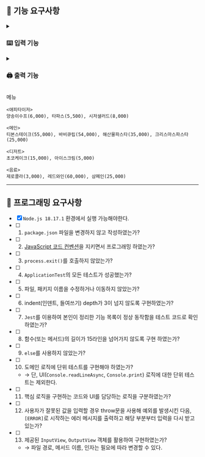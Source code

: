 ## 🚀 기능 요구사항

<details>
<summary><h3>⌨️ 입력 기능</h3></summary>

- **1. 날짜 입력**
  - [ ] 사용자로부터 12월 중 예상 방문 날짜를 입력받는다.
    - 1 이상 31 이하의 숫자로만 입력을 받는다.
- **2. 메뉴 주문**
  - [ ] 사용자로부터 <a href='#menu'>메뉴</a>와 개수를 입력받는다.
  - ```js
    // 다음 형태로 입력받는다.
    `${메뉴이름}-${개수}`;
    ```

</details>

<details>
<summary><h3>🖨️ 출력 기능</h3></summary>

- **1. 프롬프트 메시지 출력**
  - 날짜 입력 프롬프트
    - [ ] `'12월 중 식당 예상 방문 날짜는 언제인가요? (숫자만 입력해 주세요!)'` 라는 메시지를 콘솔에 출력한다.
  - <a href='#menu'>메뉴</a> 입력 프롬프트
    - [ ] `'주문하실 메뉴를 메뉴와 개수를 알려 주세요. (e.g. 해산물파스타-2,레드와인-1,초코케이크-1)'` 라는 메시지를 콘솔에 출력한다.
- **2. 이벤트 플래너 출력**

  - 단순 메시지 출력
    - [ ] `'안녕하세요! 우테코 식당 12월 이벤트 플래너입니다.'` 라는 메시지를 콘솔에 출력한다.
    - [ ] `'12월 ${사용자 선택일자}일에 우테코 식당에서 받을 이벤트 혜택 미리 보기!'` 라는 메시지를 콘솔에 출력한다.
  - 결과 출력

    - 공통 요구사항
      - [ ] 모든 금액은 `원` 단위로 표기한다.
      - [ ] 모든 금액은 쉼표(`,`)를 기준으로 3자리 단위로 끊어서 표기한다.
      - [ ] 할인된 금액이라면 `-`를 붙여서 음수로 표기한다.
      - [ ] 값이 없는 경우에는 `'없음'`으로 표기한다.
      - [ ] 각 항목의 이름은 꺾쇠 괄호(`< >`)로 감싸서 표기한다.
      - [ ] 각 항목 사이는 줄바꿈(`\n`)으로 구분한다.
    - 주문 메뉴
      - [ ] `'<주문 메뉴>'` 라는 제목을 출력한다.
      - [ ] 출력 순서는 <a href='#menu'>메뉴</a>의 등록 순서와 동일하다.
      - [ ] <a href='#menu'>메뉴</a>의 이름과 개수를 출력한다.
      - ```js
        // 다음 형태로 출력한다.
        `${메뉴 이름} - ${<a href='#menu'>메뉴</a> 개수}개``
        ```
    - 할인 전 총 주문 금액
      - [ ] `'<할인 전 총 주문 금액>'` 라는 제목을 출력한다.
      - [ ] 고객이 입력한 <a href='#menu'>메뉴</a>의 총 금액을 출력한다.
    - 증정 메뉴
      - [ ] `'<증정 <a href='#menu'>메뉴</a>>'` 라는 제목을 출력한다.
      - [ ] `할인 전 총 주문 금액`이 12만원 이상이라면 `샴페인 1개`를 출력한다.
      - [ ] `할인 전 총 주문 금액`이 12만원 미만이라면 `없음`를 출력한다.
    - 혜택 내역

      - [ ] `'<혜택 내역>'` 라는 제목을 출력한다.
      - [ ] 고객에게 적용된 이벤트 내역을 출력한다.
      <details>
      <summary>크리스마스 이벤트</summary>

      - 크리스마스 디데이 할인
        - 이벤트 기간: 2023년 12월 1일 ~ 2023년 12월 25일
        - 할인 금액이 1,000원으로 시작하여 1일이 지날 때마다 100원씩 증가한다.
        - 총 주문 금액에서 해당 금액만큼 할인한다. (e.g. 1일: 1,000원, 2일: 1,100원, ..., 25일: 3,400원)
      - 평일 할인 **(일요일 ~ 목요일)**
        - 디저트 메뉴 1개당 2,023원 할인
      - 주말 할인 **(금요일, 토요일)**
        - 메인 메뉴 1개당 2,023원 할인
      - 특별 할인
        - 이벤트 달력에 별이 있으면 총주문 금액에서 1,000원 할인
        - 3일, 10일, 17일, 24일, 25일, 31일에는 별이 있다.
      - 증정 이벤트
        - 할인 전 총주문 금액이 12만 원 이상이라면 샴페인 1개를 증정한다.

      </details>

      - ```js
        // 다음 형태로 출력한다.
        `${이벤트 이름}: -${할인 금액}원`
        ```
      - [ ] 적용된 이벤트가 없다면 `없음`을 출력한다.

    - 총혜택 금액
      - [ ] `'<총혜택 금액>'` 라는 제목을 출력한다.
      - [ ] `${할인 금액 합계} + ${증정 <a href='#menu'>메뉴</a>의 가격}` 으로 계산한다.
    - 할인 후 예상 결제 금액
      - [ ] `'<할인 후 예상 결제 금액>'` 라는 제목을 출력한다.
      - [ ] `${할인 전 총주문 금액} - ${할인 금액}` 으로 계산한다.
    - 12월 이벤트 배지
      - [ ] `'<12월 이벤트 배지>'` 라는 제목을 출력한다.
      - [ ] `총 혜택 금액`에 따라 다음과 같은 이벤트 배지를 출력한다.
        - 5천 원 이상: `별`
        - 1만 원 이상: `트리`
        - 2만 원 이상: `산타`
      - [ ] 부여된 이벤트 배지가 없다면 `없음`을 출력한다.

- **3. 오류 출력**
  - 공통 사항
    - [ ] 오류 메시지는 `'[ERROR]'` 라는 접두사를 붙여서 출력한다.
    - [ ] 오류 메시지는 콘솔에 0.5초간 출력한다.
    - [ ] 오류 메시지 출력 후 다시 입력을 받는다.
    - [ ] 입력이 없는 경우 `'[ERROR] 입력이 없습니다. 다시 입력해 주세요.'` 라는 메시지를 출력한다.
  - 날짜 입력 오류
    - [ ] 숫자가 아닌 경우 `'[ERROR] 숫자가 아닙니다. 다시 입력해 주세요.'` 라는 메시지를 출력한다.
    - [ ] 1 이상 31 이하의 숫자가 아닌경우 `'[ERROR] 유효하지 않은 날짜입니다. 다시 입력해 주세요.'` 라는 메시지를 출력한다.
  - 메뉴 입력 오류
    - 메뉴 입력 오류는 `'[ERROR] 유효하지 않은 주문입니다. 다시 입력해 주세요.'`라는 메시지를 출력한다.
    - 메뉴 입력 오류에 해당하는 경우는 다음과 같다.
      - [ ] 메뉴 이름과 개수가 하이픈(-)으로 구분되지 않은 경우
      - [ ] 각각의 메뉴가 콤마(,)로 구분되지 않은 경우
      - [ ] 메뉴 이름이 유효하지 않은 경우
      - [ ] 메뉴 개수가 숫자가 아닌 경우
      - [ ] 메뉴 개수가 1 이상이 아닌 경우
      - [ ] 중복 메뉴가 있는 경우

## </details>

<span id="menu">메뉴</span>

```
<애피타이저>
양송이수프(6,000), 타파스(5,500), 시저샐러드(8,000)

<메인>
티본스테이크(55,000), 바비큐립(54,000), 해산물파스타(35,000), 크리스마스파스타(25,000)

<디저트>
초코케이크(15,000), 아이스크림(5,000)

<음료>
제로콜라(3,000), 레드와인(60,000), 샴페인(25,000)
```

---

## 🎯 프로그래밍 요구사항

- [x] `Node.js 18.17.1` 환경에서 실행 가능해야한다.
- [ ] 1. `package.json` 파일을 변경하지 않고 작성하였는가?
- [ ] 2. [JavaScript 코드 컨벤션](https://github.com/ho991217/javascript-christmas-6-ho991217#:~:text=JS%EB%A1%9C%EB%A7%8C%20%EA%B5%AC%ED%98%84%ED%95%9C%EB%8B%A4.-,JavaScript%20%EC%BD%94%EB%93%9C%20%EC%BB%A8%EB%B2%A4%EC%85%98,-%EC%9D%84%20%EC%A7%80%ED%82%A4%EB%A9%B4%EC%84%9C%20%ED%94%84%EB%A1%9C%EA%B7%B8%EB%9E%98%EB%B0%8D)을 지키면서 프로그래밍 하였는가?
- [ ] 3. `process.exit()`를 호출하지 않았는가?
- [ ] 4. `ApplicationTest`의 모든 테스트가 성공했는가?
- [ ] 5. 파일, 패키지 이름을 수정하거나 이동하지 않았는가?
- [ ] 6. indent(인덴트, 들여쓰기) depth가 3이 넘지 않도록 구현하였는가?
- [ ] 7. `Jest`를 이용하여 본인이 정리한 기능 목록이 정상 동작함을 테스트 코드로 확인하였는가?
- [ ] 8. 함수(또는 메서드)의 길이가 15라인을 넘어가지 않도록 구현 하였는가?
- [ ] 9. `else`를 사용하지 않았는가?
- [ ] 10. 도메인 로직에 단위 테스트를 구현해야 하였는가?
  - &rarr; 단, UI(`Console.readLineAsync`, `Console.print`) 로직에 대한 단위 테스트는 제외한다.
- [ ] 11. 핵심 로직을 구현하는 코드와 UI를 담당하는 로직을 구분하였는가?
- [ ] 12. 사용자가 잘못된 값을 입력할 경우 throw문을 사용해 예외를 발생시킨 다음, `[ERROR]`로 시작하는 에러 메시지를 출력하고 해당 부분부터 입력을 다시 받고 있는가?
- [ ] 13. 제공된 `InputView`, `OutputView` 객체를 활용하여 구현하였는가?
  - &rarr; 파일 경로, 메서드 이름, 인자는 필요에 따라 변경할 수 있다.
